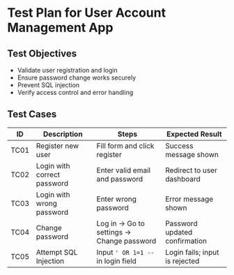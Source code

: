 # Test Plan for User Account Management App

## Test Objectives
- Validate user registration and login
- Ensure password change works securely
- Prevent SQL injection
- Verify access control and error handling

## Test Cases

| ID   | Description                  | Steps                                             | Expected Result                     |
|------|------------------------------|---------------------------------------------------|-------------------------------------|
| TC01 | Register new user            | Fill form and click register                      | Success message shown               |
| TC02 | Login with correct password  | Enter valid email and password                    | Redirect to user dashboard          |
| TC03 | Login with wrong password    | Enter wrong password                              | Error message shown                 |
| TC04 | Change password              | Log in → Go to settings → Change password         | Password updated confirmation       |
| TC05 | Attempt SQL Injection        | Input `' OR 1=1 --` in login field                | Login fails; input is rejected      |
